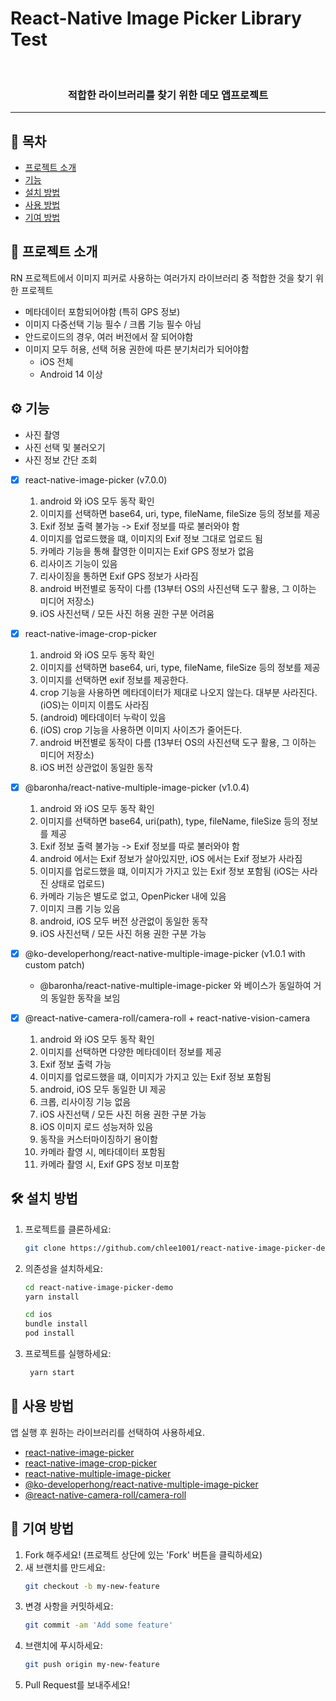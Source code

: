 # React-Native Image Picker Library Test

<div align="center">

[//]: # (  <img src="프로젝트 로고 URL" alt="로고 이미지" width="150">)
  <br>
  <h3>적합한 라이브러리를 찾기 위한 데모 앱프로젝트</h3>
</div>

---

## 📑 목차

- [프로젝트 소개](#프로젝트-소개)
- [기능](#기능)
- [설치 방법](#설치-방법)
- [사용 방법](#사용-방법)
- [기여 방법](#기여-방법)

## 📜 프로젝트 소개

RN 프로젝트에서 이미지 피커로 사용하는 여러가지 라이브러리 중 적합한 것을 찾기 위한 프로젝트
 - 메타데이터 포함되어야함 (특히 GPS 정보)
 - 이미지 다중선택 기능 필수 / 크롭 기능 필수 아님
 - 안드로이드의 경우, 여러 버전에서 잘 되어야함 
 - 이미지 모두 허용, 선택 허용 권한에 따른 분기처리가 되어야함 
   - iOS 전체   
   - Android 14 이상

## ⚙️ 기능

- 사진 촬영
- 사진 선택 및 불러오기
- 사진 정보 간단 조회


- [x] react-native-image-picker (v7.0.0)
  1. android 와 iOS 모두 동작 확인
  2. 이미지를 선택하면 base64, uri, type, fileName, fileSize 등의 정보를 제공
  3. Exif 정보 출력 불가능 -> Exif 정보를 따로 불러와야 함
  4. 이미지를 업로드했을 떄, 이미지의 Exif 정보 그대로 업로드 됨
  5. 카메라 기능을 통해 촬영한 이미지는 Exif GPS 정보가 없음
  6. 리사이즈 기능이 있음 
  7. 리사이징을 통하면 Exif GPS 정보가 사라짐 
  8. android 버전별로 동작이 다름 (13부터 OS의 사진선택 도구 활용, 그 이하는 미디어 저장소)
  9. iOS 사진선택 / 모든 사진 허용 권한 구분 어려움


- [x] react-native-image-crop-picker
  1. android 와 iOS 모두 동작 확인
  2. 이미지를 선택하면 base64, uri, type, fileName, fileSize 등의 정보를 제공
  3. 이미지를 선택하면 exif 정보를 제공한다.
  4. crop 기능을 사용하면 메타데이터가 제대로 나오지 않는다. 대부분 사라진다. (iOS)는 이미지 이름도 사라짐
  5. (android) 메타데이터 누락이 있음
  6. (iOS) crop 기능을 사용하면 이미지 사이즈가 줄어든다.
  7. android 버전별로 동작이 다름 (13부터 OS의 사진선택 도구 활용, 그 이하는 미디어 저장소)
  8. iOS 버전 상관없이 동일한 동작


- [x] @baronha/react-native-multiple-image-picker (v1.0.4)
  1. android 와 iOS 모두 동작 확인
  2. 이미지를 선택하면 base64, uri(path), type, fileName, fileSize 등의 정보를 제공
  3. Exif 정보 출력 불가능 -> Exif 정보를 따로 불러와야 함
  4. android 에서는 Exif 정보가 살아있지만, iOS 에서는 Exif 정보가 사라짐
  5. 이미지를 업로드했을 떄, 이미지가 가지고 있는 Exif 정보 포함됨 (iOS는 사라진 상태로 업로드)
  6. 카메라 기능은 별도로 없고, OpenPicker 내에 있음
  7. 이미지 크롭 기능 있음
  8. android, iOS 모두 버전 상관없이 동일한 동작
  9. iOS 사진선택 / 모든 사진 허용 권한 구분 가능


- [x] @ko-developerhong/react-native-multiple-image-picker (v1.0.1 with custom patch)
  - @baronha/react-native-multiple-image-picker 와 베이스가 동일하여 거의 동일한 동작을 보임


- [x] @react-native-camera-roll/camera-roll + react-native-vision-camera
  1. android 와 iOS 모두 동작 확인
  2. 이미지를 선택하면 다양한 메타데이터 정보를 제공
  3. Exif 정보 출력 가능
  4. 이미지를 업로드했을 떄, 이미지가 가지고 있는 Exif 정보 포함됨
  5. android, iOS 모두 동일한 UI 제공
  6. 크롭, 리사이징 기능 없음
  7. iOS 사진선택 / 모든 사진 허용 권한 구분 가능
  8. iOS 이미지 로드 성능저하 있음
  9. 동작을 커스터마이징하기 용이함
  10. 카메라 촬영 시, 메타데이터 포함됨 
  11. 카메라 촬영 시, Exif GPS 정보 미포함

## 🛠 설치 방법

1. 프로젝트를 클론하세요:
   ```sh
   git clone https://github.com/chlee1001/react-native-image-picker-demo.git
    ```

2. 의존성을 설치하세요:
   ```sh
   cd react-native-image-picker-demo
   yarn install
   
   cd ios
   bundle install
   pod install
   ```

3. 프로젝트를 실행하세요:
   ```sh
    yarn start
   ```

## 📖 사용 방법

앱 실행 후 원하는 라이브러리를 선택하여 사용하세요.

- [react-native-image-picker](https://www.npmjs.com/package/react-native-image-picker)
- [react-native-image-crop-picker](https://www.npmjs.com/package/react-native-image-crop-picker)
- [react-native-multiple-image-picker](https://www.npmjs.com/package/@baronha/react-native-multiple-image-picker)
- [@ko-developerhong/react-native-multiple-image-picker](https://www.npmjs.com/package/@ko-developerhong/react-native-multiple-image-picker)
- [@react-native-camera-roll/camera-roll](https://www.npmjs.com/package/@react-native-camera-roll/camera-roll)

## 🤝 기여 방법

1. Fork 해주세요! (프로젝트 상단에 있는 'Fork' 버튼을 클릭하세요)
2. 새 브랜치를 만드세요:
   ```sh
   git checkout -b my-new-feature
    ```
3. 변경 사항을 커밋하세요:
   ```sh
   git commit -am 'Add some feature'
    ```
4. 브랜치에 푸시하세요:
    ```sh
    git push origin my-new-feature
     ```
5. Pull Request를 보내주세요!
